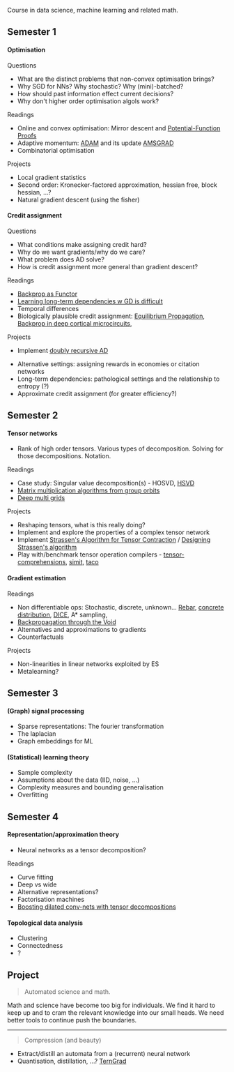 
Course in data science, machine learning and related math.

## Semester 1

#### Optimisation

Questions

<!-- * Is online optimisation equivalent to memory-limited optimisation? -->
* What are the distinct problems that non-convex optimisation brings?
* Why SGD for NNs? Why stochastic? Why (mini)-batched?
* How should past information effect current decisions?
* Why don't higher order optimisation algols work? 
<!-- * Bias and variance of gradient estimates?? -->
<!-- * Momentum/batches. The implicit bias of ... -->

Readings

* Online and convex optimisation: Mirror descent and [Potential-Function Proofs](https://arxiv.org/abs/1712.04581)
* Adaptive momentum: [ADAM]() and its update [AMSGRAD]()
* Combinatorial optimisation
<!--* Implicit bias. Neyshabur? -->
<!-- * Time and memory complexity -->
<!-- * Lagrangian duals -->

Projects

<!-- * Implement streaming PCA -->
<!-- * ES? ADMM? CG? Newtons? ... -->
<!-- * Tree based frequency sketch. Efficient memory in online setting.  not optimisation, but interesting!? -->
* Local gradient statistics <!-- Why is the necessary? Pathological surfaces that make point estimates useless -->
* Second order: Kronecker-factored approximation, hessian free, block hessian, ...?
* Natural gradient descent (using the fisher)
<!-- * Reproduce [The marginal value of adaptive gradients](https://arxiv.org/abs/1705.08292) and explore -->

#### Credit assignment

Questions

* What conditions make assigning credit hard?
* Why do we want gradients/why do we care?
* What problem does AD solve?
* How is credit assignment more general than gradient descent?

<!-- How do ES assign credit? A counterfactual. -->

Readings

* [Backprop as Functor](https://arxiv.org/abs/1711.10455)
* [Learning long-term dependencies w GD is difficult](http://www.iro.umontreal.ca/~lisa/pointeurs/ieeetrnn94.pdf)
* Temporal differences
* Biologically plausible credit assignment: [Equilibrium Propagation](), [Backprop in deep cortical microcircuits](), 

<!-- Would like some more readings on AD!? -->

Projects

* Implement [doubly recursive AD](http://dankalman.net/preprints/mmgautodiff.pdf)
<!-- * Implement efficient graph based reverse AD (not sure about this one...) -->
* Alternative settings: assigning rewards in economies or citation networks
* Long-term dependencies: pathological settings and the relationship to entropy (?)
* Approximate credit assignment (for greater efficiency?)

## Semester 2

#### Tensor networks

* Rank of high order tensors. Various types of decomposition. Solving for those decompositions. Notation.

Readings

* Case study: Singular value decomposition(s) - HOSVD, [HSVD](http://epubs.siam.org/doi/abs/10.1137/090764189)
* [Matrix multiplication algorithms from group orbits](https://arxiv.org/abs/1612.01527)
* [Deep multi grids](https://arxiv.org/abs/1711.03825)

Projects

* Reshaping tensors, what is this really doing?
* Implement and explore the properties of a complex tensor network
* Implement [Strassen's Algorithm for Tensor Contraction](https://arxiv.org/abs/1704.03092) / [Designing Strassen's algorithm](https://arxiv.org/abs/1708.09398)
* Play with/benchmark tensor operation compilers - [tensor-comprehensions](https://research.fb.com/announcing-tensor-comprehensions/), [simit](http://simit-lang.org/tog16), [taco](http://tensor-compiler.org/)

#### Gradient estimation

Readings

* Non differentiable ops: Stochastic, discrete, unknown... [Rebar](), [concrete distribution](https://arxiv.org/abs/1611.00712), [DICE](https://arxiv.org/abs/1802.05098), A\* sampling, 
* [Backpropagation through the Void](https://arxiv.org/abs/1711.00123)
* Alternatives and approximations to gradients
* Counterfactuals

Projects

* Non-linearities in linear networks exploited by ES
* Metalearning?

## Semester 3

#### (Graph) signal processing

* Sparse representations: The fourier transformation
* The laplacian
* Graph embeddings for ML

#### (Statistical) learning theory

* Sample complexity
* Assumptions about the data (IID, noise, ...)
* Complexity measures and bounding generalisation
* Overfitting

## Semester 4

#### Representation/approximation theory

* Neural networks as a tensor decomposition?

Readings

* Curve fitting
* Deep vs wide
* Alternative representations?
* Factorisation machines
* [Boosting dilated conv-nets with tensor decompositions](https://openreview.net/forum?id=S1JHhv6TW)


#### Topological data analysis

* Clustering
* Connectedness
* ?

## Project

> Automated science and math.

Math and science have become too big for individuals. We find it hard to keep up and to cram the relevant knowledge into our small heads. We need better tools to continue push the boundaries.

***

> Compression (and beauty)

<!-- What about learning PGMs -->

* Extract/distill an automata from a (recurrent) neural network
* Quantisation, distillation, ...? [TernGrad]()

<!-- wishlist;
- variational methods
- causal inference
- online algols
- ?
-->
